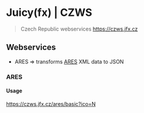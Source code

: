 # Juicy(fx) | CZWS

> Czech Republic webservices
> https://czws.jfx.cz

## Webservices

- ARES ⇒ transforms [ARES](https://wwwinfo.mfcr.cz/ares/ares_es.html.cz) XML data to JSON

### ARES

#### Usage

https://czws.jfx.cz/ares/basic?ico=N
